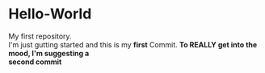 # Hello-World
My first repository.\
I'm just gutting started and this is my <b>first</b> Commit. 
<b> To REALLY get into the mood, I'm suggesting a\
second commit <b/>
